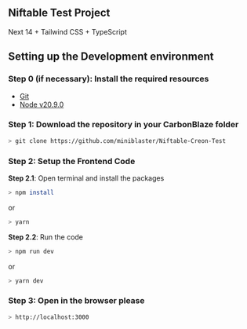 ## Niftable Test Project

Next 14 + Tailwind CSS + TypeScript

## Setting up the Development environment

### Step 0 (if necessary): Install the required resources

- [Git](https://git-scm.com/downloads)
- [Node v20.9.0](https://nodejs.org/en/blog/release/v20.9.0)

### Step 1: Download the repository in your CarbonBlaze folder

```bash
> git clone https://github.com/miniblaster/Niftable-Creon-Test
```

### Step 2: Setup the Frontend Code

**Step 2.1**: Open terminal and install the packages

```bash
> npm install
```

or

```bash
> yarn
```

**Step 2.2**: Run the code

```bash
> npm run dev
```

or

```bash
> yarn dev
```

### Step 3: Open in the browser please

```bash
> http://localhost:3000
```

